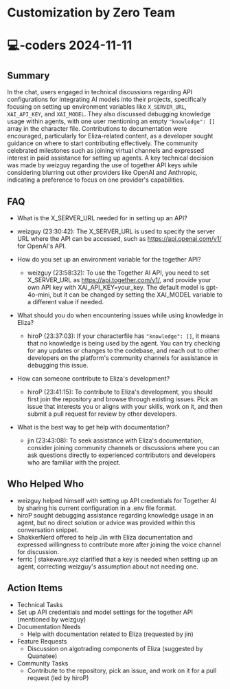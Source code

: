 # Customization by Zero Team

# 💻-coders 2024-11-11

## Summary
 In the chat, users engaged in technical discussions regarding API configurations for integrating AI models into their projects, specifically focusing on setting up environment variables like `X_SERVER_URL`, `XAI_API_KEY`, and `XAI_MODEL`. They also discussed debugging knowledge usage within agents, with one user mentioning an empty `"knowledge": []` array in the character file. Contributions to documentation were encouraged, particularly for Eliza-related content, as a developer sought guidance on where to start contributing effectively. The community celebrated milestones such as joining virtual channels and expressed interest in paid assistance for setting up agents. A key technical decision was made by weizguy regarding the use of together API keys while considering blurring out other providers like OpenAI and Anthropic, indicating a preference to focus on one provider's capabilities.

## FAQ
 - What is the X_SERVER_URL needed for in setting up an API?
  - weizguy (23:30:42): The X_SERVER_URL is used to specify the server URL where the API can be accessed, such as https://api.openai.com/v1/ for OpenAI's API.

- How do you set up an environment variable for the together API?
  - weizguy (23:58:32): To use the Together AI API, you need to set X_SERVER_URL as https://api.together.com/v1/, and provide your own API key with XAI_API_KEY=your_key. The default model is gpt-4o-mini, but it can be changed by setting the XAI_MODEL variable to a different value if needed.

- What should you do when encountering issues while using knowledge in Eliza?
  - hiroP (23:37:03): If your characterfile has `"knowledge": []`, it means that no knowledge is being used by the agent. You can try checking for any updates or changes to the codebase, and reach out to other developers on the platform's community channels for assistance in debugging this issue.

- How can someone contribute to Eliza's development?
  - hiroP (23:41:15): To contribute to Eliza's development, you should first join the repository and browse through existing issues. Pick an issue that interests you or aligns with your skills, work on it, and then submit a pull request for review by other developers.

- What is the best way to get help with documentation?
  - jin (23:43:08): To seek assistance with Eliza's documentation, consider joining community channels or discussions where you can ask questions directly to experienced contributors and developers who are familiar with the project.

## Who Helped Who
 - weizguy helped himself with setting up API credentials for Together AI by sharing his current configuration in a .env file format.
- hiroP sought debugging assistance regarding knowledge usage in an agent, but no direct solution or advice was provided within this conversation snippet.
- ShakkerNerd offered to help Jin with Eliza documentation and expressed willingness to contribute more after joining the voice channel for discussion.
- ferric | stakeware.xyz clarified that a key is needed when setting up an agent, correcting weizguy's assumption about not needing one.

## Action Items
 - Technical Tasks
  - Set up API credentials and model settings for the together API (mentioned by weizguy)
- Documentation Needs
  - Help with documentation related to Eliza (requested by jin)
- Feature Requests
  - Discussion on algotrading components of Eliza (suggested by Quanatee)
- Community Tasks
  - Contribute to the repository, pick an issue, and work on it for a pull request (led by hiroP)

